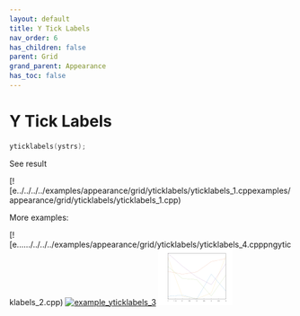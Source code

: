 ```yaml
---
layout: default
title: Y Tick Labels
nav_order: 6
has_children: false
parent: Grid
grand_parent: Appearance
has_toc: false
---
```

# Y Tick Labels

```cpp
yticklabels(ystrs);
```


See result

[![e../../../../examples/appearance/grid/yticklabels/yticklabels_1.cppexamples/appearance/grid/yticklabels/yticklabels_1.cpp)

More examples:
    
[![e....../../../../examples/appearance/grid/yticklabels/yticklabels_4.cpppngyticklabels_2.cpp)  [![example_yticklabels_3](docs/examples/appearance/grid/yticklabels/yticklabels_3_thumb.png)](examples/appearance/grid/yticklabels/yticklabels_3.cpp)  [![example_yticklabels_4](docs/examples/appearance/grid/yticklabels/yticklabels_4_thumb.png)](examples/appearance/grid/yticklabels/yticklabels_4.cpp)

  


